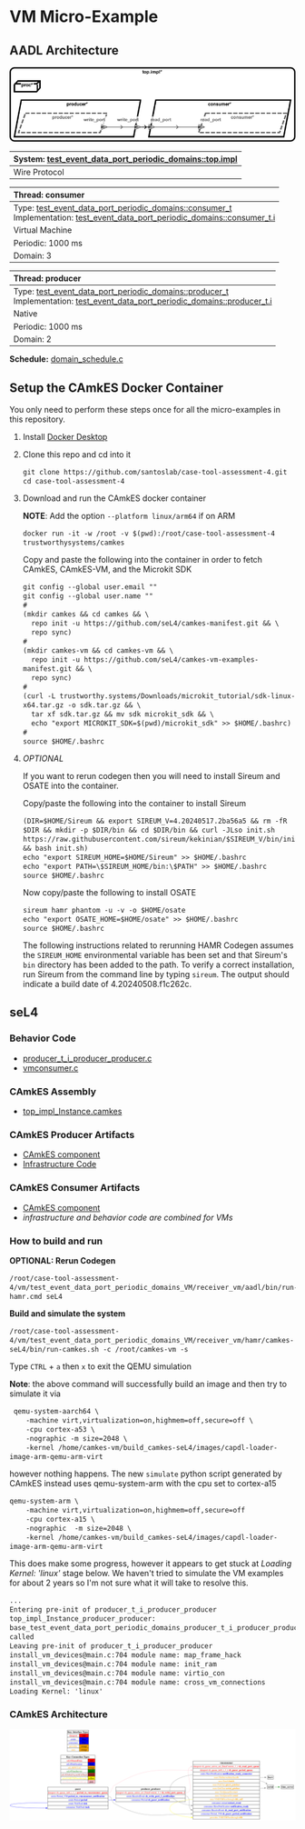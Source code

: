 # <!--start__vm-micro-example-title-->VM Micro-Example<!--end____vm-micro-example-title-->
<!--start__vm-micro-example-description-->
<!--end____vm-micro-example-description-->
## <!--start__vm-micro-example_arch-section-title-->AADL Architecture<!--end____vm-micro-example_arch-section-title-->
<!--start__vm-micro-example_arch-section-description-->
![AADL Arch](aadl/diagrams/aadl-arch.png)
<!--end____vm-micro-example_arch-section-description-->
<!--start__vm-micro-example_arch-section_aadl-arch-component-info-top_impl_instance-->
|System: [test_event_data_port_periodic_domains::top.impl](aadl/test_event_data_port_periodic_domains.aadl#L95)|
|:--|
|Wire Protocol|
<!--end____vm-micro-example_arch-section_aadl-arch-component-info-top_impl_instance-->
<!--start__vm-micro-example_arch-section_aadl-arch-component-info-consumer-->
|Thread: consumer <!--[consumer](aadl/test_event_data_port_periodic_domains.aadl#L63)--> |
|:--|
|Type: [test_event_data_port_periodic_domains::consumer_t](aadl/test_event_data_port_periodic_domains.aadl#L44)<br>Implementation: [test_event_data_port_periodic_domains::consumer_t.i](aadl/test_event_data_port_periodic_domains.aadl#L56)|
|Virtual Machine|
|Periodic: 1000 ms|
|Domain: 3|

<!--end____vm-micro-example_arch-section_aadl-arch-component-info-consumer-->
<!--start__vm-micro-example_arch-section_aadl-arch-component-info-producer-->
|Thread: producer <!--[producer](aadl/test_event_data_port_periodic_domains.aadl#L35)--> |
|:--|
|Type: [test_event_data_port_periodic_domains::producer_t](aadl/test_event_data_port_periodic_domains.aadl#L13)<br>Implementation: [test_event_data_port_periodic_domains::producer_t.i](aadl/test_event_data_port_periodic_domains.aadl#L25)|
|Native|
|Periodic: 1000 ms|
|Domain: 2|

<!--end____vm-micro-example_arch-section_aadl-arch-component-info-producer-->
<!--start__vm-micro-example_arch-section_aadl-arch-component-info-schedule-->
**Schedule:** [domain_schedule.c](aadl/domain_schedule.c)
<!--end____vm-micro-example_arch-section_aadl-arch-component-info-schedule-->

## <!--start__vm-micro-example_setup-title-->Setup the CAmkES Docker Container<!--end____vm-micro-example_setup-title-->
<!--start__vm-micro-example_setup-description-->
<!--end____vm-micro-example_setup-description-->
<!--start__vm-micro-example_setup_setup-block-->
You only need to perform these steps once for all the micro-examples in this
repository.

1. Install [Docker Desktop](https://www.docker.com/products/docker-desktop/)

1. Clone this repo and cd into it

   ```
   git clone https://github.com/santoslab/case-tool-assessment-4.git
   cd case-tool-assessment-4
   ```

1. Download and run the CAmkES docker container

   **NOTE**: Add the option `--platform linux/arm64` if on ARM

   ```
   docker run -it -w /root -v $(pwd):/root/case-tool-assessment-4 trustworthysystems/camkes
   ```

   Copy and paste the following into the container in order to fetch CAmkES, CAmkES-VM, and the Microkit SDK

   ```
   git config --global user.email ""
   git config --global user.name ""
   #
   (mkdir camkes && cd camkes && \
     repo init -u https://github.com/seL4/camkes-manifest.git && \
     repo sync)
   #
   (mkdir camkes-vm && cd camkes-vm && \
     repo init -u https://github.com/seL4/camkes-vm-examples-manifest.git && \
     repo sync)
   #
   (curl -L trustworthy.systems/Downloads/microkit_tutorial/sdk-linux-x64.tar.gz -o sdk.tar.gz && \
     tar xf sdk.tar.gz && mv sdk microkit_sdk && \
     echo "export MICROKIT_SDK=$(pwd)/microkit_sdk" >> $HOME/.bashrc)
   #
   source $HOME/.bashrc
   ```

1. *OPTIONAL*

    If you want to rerun codegen then you will need to install Sireum
    and OSATE into the container.

    Copy/paste the following into the container to install Sireum
    ```
    (DIR=$HOME/Sireum && export SIREUM_V=4.20240517.2ba56a5 && rm -fR $DIR && mkdir -p $DIR/bin && cd $DIR/bin && curl -JLso init.sh https://raw.githubusercontent.com/sireum/kekinian/$SIREUM_V/bin/init.sh && bash init.sh)
    echo "export SIREUM_HOME=$HOME/Sireum" >> $HOME/.bashrc
    echo "export PATH=\$SIREUM_HOME/bin:\$PATH" >> $HOME/.bashrc
    source $HOME/.bashrc
    ```

    Now copy/paste the following to install OSATE

    ```
    sireum hamr phantom -u -v -o $HOME/osate
    echo "export OSATE_HOME=$HOME/osate" >> $HOME/.bashrc
    source $HOME/.bashrc
    ```

    The following instructions related to rerunning HAMR Codegen assumes
    the ``SIREUM_HOME`` environmental variable has been set and that Sireum's
    ``bin`` directory has been added to the path. To verify a correct installation,
    run Sireum from the command line by typing ``sireum``. The output should indicate
    a build date of 4.20240508.f1c262c.
<!--end____vm-micro-example_setup_setup-block-->

## <!--start__vm-micro-example_vm-title-->seL4<!--end____vm-micro-example_vm-title-->
<!--start__vm-micro-example_vm-description-->
<!--end____vm-micro-example_vm-description-->
### <!--start__vm-micro-example_vm_vm_behavior-title-->Behavior Code<!--end____vm-micro-example_vm_vm_behavior-title-->
<!--start__vm-micro-example_vm_vm_behavior-description-->
<!--end____vm-micro-example_vm_vm_behavior-description-->
<!--start__vm-micro-example_vm_vm_behavior_vm_behavior_block-->
 - [producer_t_i_producer_producer.c](hamr/c/ext-c/producer_t_i_producer_producer/producer_t_i_producer_producer.c)
 - [vmconsumer.c](hamr/camkes-seL4/components/VM/apps/vmconsumer/vmconsumer.c)
<!--end____vm-micro-example_vm_vm_behavior_vm_behavior_block-->

### <!--start__vm-micro-example_vm_vm_assembly-title-->CAmkES Assembly<!--end____vm-micro-example_vm_vm_assembly-title-->
<!--start__vm-micro-example_vm_vm_assembly-description-->
<!--end____vm-micro-example_vm_vm_assembly-description-->
<!--start__vm-micro-example_vm_vm_assembly_vm_assembly_block-->
 - [top_impl_Instance.camkes](hamr/camkes-seL4/top_impl_Instance.camkes)
<!--end____vm-micro-example_vm_vm_assembly_vm_assembly_block-->

### <!--start__vm-micro-example_vm_vm_producer-title-->CAmkES Producer Artifacts<!--end____vm-micro-example_vm_vm_producer-title-->
<!--start__vm-micro-example_vm_vm_producer-description-->
<!--end____vm-micro-example_vm_vm_producer-description-->
<!--start__vm-micro-example_vm_vm_producer_vm_producer_block-->
 - [CAmkES component](hamr/camkes-seL4/components/producer_t_i_producer_producer/producer_t_i_producer_producer.camkes)
 - [Infrastructure Code](hamr/camkes-seL4/components/producer_t_i_producer_producer/src/sb_producer_t_i.c)
<!--end____vm-micro-example_vm_vm_producer_vm_producer_block-->

### <!--start__vm-micro-example_vm_vm_consumer-title-->CAmkES Consumer Artifacts<!--end____vm-micro-example_vm_vm_consumer-title-->
<!--start__vm-micro-example_vm_vm_consumer-description-->
<!--end____vm-micro-example_vm_vm_consumer-description-->
<!--start__vm-micro-example_vm_vm_consumer_vm_consumer_block-->
 - [CAmkES component](hamr/camkes-seL4/components/VM_consumer_p_i_consumer/VM_consumer_p_i_consumer.camkes)
 - *infrastructure and behavior code are combined for VMs*
<!--end____vm-micro-example_vm_vm_consumer_vm_consumer_block-->

### <!--start__vm-micro-example_vm_vm-rerun-title-->How to build and run<!--end____vm-micro-example_vm_vm-rerun-title-->
<!--start__vm-micro-example_vm_vm-rerun-description-->
<!--end____vm-micro-example_vm_vm-rerun-description-->
<!--start__vm-micro-example_vm_vm-rerun_vm-rerun-codegen-->
**OPTIONAL: Rerun Codegen**

```
/root/case-tool-assessment-4/vm/test_event_data_port_periodic_domains_VM/receiver_vm/aadl/bin/run-hamr.cmd seL4
```
<!--end____vm-micro-example_vm_vm-rerun_vm-rerun-codegen-->
<!--start__vm-micro-example_vm_vm-rerun_vm-rerun-buildsim-->
**Build and simulate the system**

```
/root/case-tool-assessment-4/vm/test_event_data_port_periodic_domains_VM/receiver_vm/hamr/camkes-seL4/bin/run-camkes.sh -c /root/camkes-vm -s
```

Type ``CTRL`` + ``a`` then `x` to exit the QEMU simulation

<!--end____vm-micro-example_vm_vm-rerun_vm-rerun-buildsim-->

**Note**: the above command will successfully build an image and then try to simulate it via

```
 qemu-system-aarch64 \
    -machine virt,virtualization=on,highmem=off,secure=off \
    -cpu cortex-a53 \
    -nographic -m size=2048 \
    -kernel /home/camkes-vm/build_camkes-seL4/images/capdl-loader-image-arm-qemu-arm-virt
```

however nothing happens. The new `simulate` python script generated by CAmkES instead uses qemu-system-arm with the cpu set to cortex-a15

```
qemu-system-arm \
    -machine virt,virtualization=on,highmem=off,secure=off 
    -cpu cortex-a15 \ 
    -nographic  -m size=2048 \
    -kernel /home/camkes-vm/build_camkes-seL4/images/capdl-loader-image-arm-qemu-arm-virt
```

This does make some progress, however it appears to get stuck at *Loading Kernel: 'linux'* stage below.  We haven't tried to simulate the VM examples for about 2 years so I'm not sure what it will take to resolve this.

```
...
Entering pre-init of producer_t_i_producer_producer
top_impl_Instance_producer_producer: base_test_event_data_port_periodic_domains_producer_t_i_producer_producer_initialise_ called
Leaving pre-init of producer_t_i_producer_producer
install_vm_devices@main.c:704 module name: map_frame_hack
install_vm_devices@main.c:704 module name: init_ram
install_vm_devices@main.c:704 module name: virtio_con
install_vm_devices@main.c:704 module name: cross_vm_connections
Loading Kernel: 'linux'
```

### <!--start__vm-micro-example_vm_vm_camkesarch-title-->CAmkES Architecture<!--end____vm-micro-example_vm_vm_camkesarch-title-->
<!--start__vm-micro-example_vm_vm_camkesarch-description-->
<!--end____vm-micro-example_vm_vm_camkesarch-description-->
<!--start__vm-micro-example_vm_vm_camkesarch_vm_camkesarch_block-->
![CAmkES-HAMR-arch-seL4.svg](aadl/diagrams/CAmkES-HAMR-arch-SeL4.svg)
<!--end____vm-micro-example_vm_vm_camkesarch_vm_camkesarch_block-->
